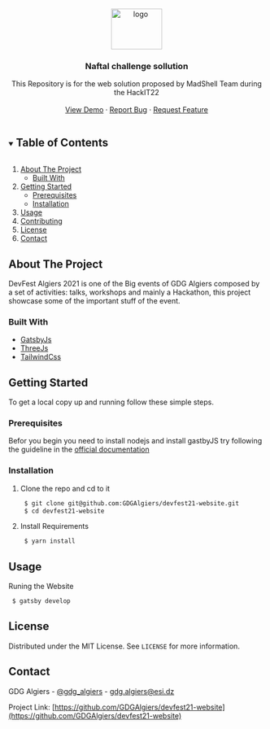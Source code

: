 <!-- [![Contributors][contributors-shield]][contributors-url]
[![Forks][forks-shield]][forks-url]
[![Stargazers][stars-shield]][stars-url]
[![Issues][issues-shield]][issues-url]
[![MIT License][license-shield]][license-url]
 -->
<!-- PROJECT LOGO -->
<br />
<p align="center">
<a href="https://ibb.co/kB5c0xf"><img src="https://i.ibb.co/3d4hW7q/logo.png" alt="logo" border="0" width="100px" height="80px" /></a>
  <h3 align="center">Naftal challenge sollution</h3>

  <p align="center">
This Repository is for the web solution proposed by MadShell Team during the HackIT22
    <br />
    <br />
    <a href="http://devfest21.gdgalgiers.com/">View Demo</a>
    ·
    <a href="https://github.com/GDGAlgiers/devfest21-website/issues">Report Bug</a>
    ·
    <a href="https://github.com/GDGAlgiers/devfest21-website/issues">Request Feature</a>
  </p>
</p>

<!-- TABLE OF CONTENTS -->
<details open="open">
  <summary><h2 style="display: inline-block">Table of Contents</h2></summary>
  <ol>
    <li>
      <a href="#about-the-project">About The Project</a>
      <ul>
        <li><a href="#built-with">Built With</a></li>
      </ul>
    </li>
    <li>
      <a href="#getting-started">Getting Started</a>
      <ul>
        <li><a href="#prerequisites">Prerequisites</a></li>
        <li><a href="#installation">Installation</a></li>
      </ul>
    </li>
    <li><a href="#usage">Usage</a></li>
    <li><a href="#contributing">Contributing</a></li>
    <li><a href="#license">License</a></li>
    <li><a href="#contact">Contact</a></li>
  </ol>
</details>



<!-- ABOUT THE PROJECT -->
## About The Project
DevFest Algiers 2021 is one of the Big events of GDG Algiers composed by a set of activities: talks, workshops and mainly a Hackathon, this project showcase some of the important stuff of the event. 


### Built With

* [GatsbyJs](https://www.gatsbyjs.com/)
* [ThreeJs](https://threejs.org/)
* [TailwindCss](https://tailwindcss.com/)


<!-- GETTING STARTED -->
## Getting Started

To get a local copy up and running follow these simple steps.

### Prerequisites

Befor you begin you need to install nodejs and install gastbyJS try following the guideline in the [official documentation](https://www.gatsbyjs.com/docs/quick-start/) 

### Installation

1. Clone the repo and cd to it
   ```sh
    $ git clone git@github.com:GDGAlgiers/devfest21-website.git 
    $ cd devfest21-website
   ```
2. Install Requirements
   ```sh
    $ yarn install 
   ```

<!-- USAGE EXAMPLES -->
## Usage  
Runing the Website 
   ```sh
    $ gatsby develop 
   ```



<!-- PROJECT STRUCTURE -->



<!-- LICENSE -->
## License

Distributed under the MIT License. See `LICENSE` for more information.

<!-- CONTACT -->
## Contact

GDG Algiers - [@gdg_algiers](https://twitter.com/gdg_algiers) - gdg.algiers@esi.dz

Project Link: [https://github.com/GDGAlgiers/devfest21-website](https://github.com/GDGAlgiers/devfest21-website)


<!-- MARKDOWN LINKS & IMAGES -->
<!-- https://www.markdownguide.org/basic-syntax/#reference-style-links -->
[contributors-shield]: https://img.shields.io/github/contributors/GDGAlgiers/devfest21-website.svg?style=for-the-badge
[contributors-url]: https://github.com/GDGAlgiers/devfest21-website/graphs/contributors
[forks-shield]: https://img.shields.io/github/forks/GDGAlgiers/devfest21-website.svg?style=for-the-badge
[forks-url]: https://github.com/GDGAlgiers/devfest21-website/network/members
[stars-shield]: https://img.shields.io/github/stars/GDGAlgiers/devfest21-website.svg?style=for-the-badge
[stars-url]: https://github.com/GDGAlgiers/devfest21-website/stargazers
[issues-shield]: https://img.shields.io/github/issues/GDGAlgiers/devfest21-website.svg?style=for-the-badge
[issues-url]: https://github.com/GDGAlgiers/devfest21-website/issues
[license-shield]: https://img.shields.io/github/license/GDGAlgiers/devfest21-website.svg?style=for-the-badge
[license-url]: https://github.com/GDGAlgiers/devfest21-website/blob/master/LICENSE.txt
